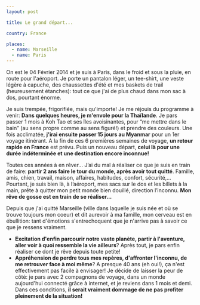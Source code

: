 ```yaml
---
layout: post

title: Le grand départ...

country: France

places:
  - name: Marseille
  - name: Paris
---
```


On est le 04 Février 2014 et je suis à Paris, dans le froid et sous la pluie, en route pour l'aéroport.
Je porte un pantalon léger, un tee-shirt, une veste légère à capuche, des chaussettes d'été et mes baskets de trail (heureusement étanches): tout ce que j'ai de plus chaud dans mon sac à dos, pourtant énorme.

Je suis trempée, frigorifiée, mais qu'importe! Je me réjouis du programme à venir:
**Dans quelques heures, je m'envole pour la Thaïlande**. Je pars passer 1 mois à Koh Tao et ses îles avoisinantes, pour “me mettre dans le bain” (au sens propre comme au sens figuré!) et prendre des couleurs.
Une fois acclimatée, **j'irai ensuite passer 15 jours au Myanmar** pour un 1er voyage itinérant.
A la fin de ces 6 premières semaines de voyage, **un retour rapide en France** est prévu.
Puis un nouveau départ, **celui là pour une durée indéterminée et une destination encore inconnue!**

Toutes ces années à en rêver... J’ai du mal à réaliser ce que je suis en train de faire: **partir 2 ans faire le tour du monde, après avoir tout quitté**. Famille, amis, chien, travail, maison, affaires, habitudes, confort, sécurité,…
Pourtant, je suis bien là, à l’aéroport, mes sacs sur le dos et les billets à la main, prête à quitter mon petit monde bien douillé, direction l’inconnu. **Mon rêve de gosse est en train de se réaliser…**

Depuis que j'ai quitté Marseille (ville dans laquelle je suis née et où se trouve toujours mon coeur) et dit aurevoir à ma famille, mon cerveau est en ébullition: tant d'émotions s'entrechoquent que je n'arrive pas à savoir ce que je ressens vraiment.
* **Excitation d'enfin parcourir notre vaste planète, partir à l'aventure, aller voir à quoi ressemble la vie ailleurs**? Après tout, je pars enfin réaliser ce dont je rêve depuis toute petite!
* **Appréhension de perdre tous mes repères, d'affronter l'inconnu, de me retrouver face à moi même**? A presque 40 ans (eh oui!), ça n'est effectivement pas facile à envisager!
Je décide de laisser la peur de côté: je pars avec 2 compagnons de voyage, dans un monde aujourd'hui connecté grâce à internet, et je reviens dans 1 mois et demi. Dans ces conditions, **il serait vraiment dommage de ne pas profiter pleinement de la situation!**
